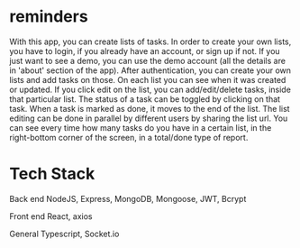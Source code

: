 # reminders

With this app, you can create lists of tasks.
In order to create your own lists, you have to login, if you already have an account, or sign up if not. 
If you just want to see a demo, you can use the demo account (all the details are in 'about' section of the app).
After authentication, you can create your own lists and add tasks on those.
On each list you can see when it was created or updated.
If you click edit on the list, you can add/edit/delete tasks, inside that particular list.
The status of a task can be toggled by clicking on that task. When a task is marked as done, it moves to the end of the list.
The list editing can be done in parallel by different users by sharing the list url.
You can see every time how many tasks do you have in a certain list, in the right-bottom corner of the screen, in a total/done type of report.

# Tech Stack

Back end
  NodeJS, Express, MongoDB, Mongoose, JWT, Bcrypt

Front end
  React, axios

General
  Typescript, Socket.io
